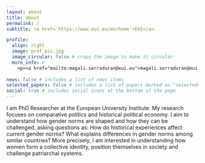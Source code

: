 ```yaml
---
layout: about
title: about
permalink: /
subtitle: <a href='https://www.eui.eu/en/home'>EUI</a>.

profile:
  align: right
  image: prof_pic.jpg
  image_circular: false # crops the image to make it circular
  more_info: >
	<p><a href="mailto:magali.serraduran@eui.eu">magali.serraduran@eui.eu</a></p>   
	
news: false # includes a list of news items
selected_papers: false # includes a list of papers marked as "selected={true}"
social: true # includes social icons at the bottom of the page
---
```


I am PhD Researcher at the European University Institute. My research focuses on comparative politics and historical political economy. I aim to understand how gender norms are shaped and how they can be challenged, asking questions as: How do historical experiences affect current gender norms? What explains differences in gender norms among similar countries? More precisely, I am interested in understanding how women form a collective identity, position themselves in society and challenge patriarchal systems.